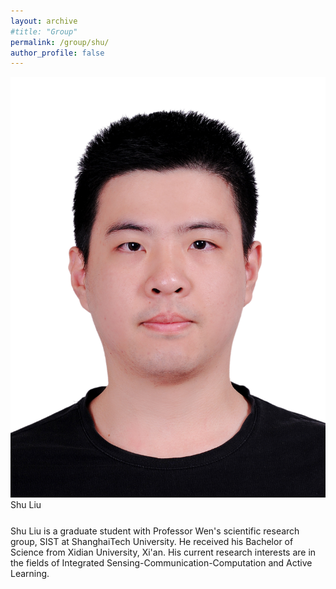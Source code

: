 ```yaml
---
layout: archive
#title: "Group"
permalink: /group/shu/
author_profile: false
---
```


<link rel="stylesheet" href="/css/customized-stylesheet.css">

<div class="content-framework">

<div class="group-member">
    <div class="member-photo"><img src="/images/liushu.jpg"></div>
    <div class="member-info-sets">
        <div class="member-name" style="margin-bottom: 25px;">Shu Liu</div>
        <div class="member-misc">Shu Liu is a graduate student with Professor Wen's scientific research group, SIST at ShanghaiTech University. He received his Bachelor of Science from Xidian University, Xi'an. His current research interests are in the fields of Integrated Sensing-Communication-Computation and Active Learning.</div>
    </div>
</div>

</div>
